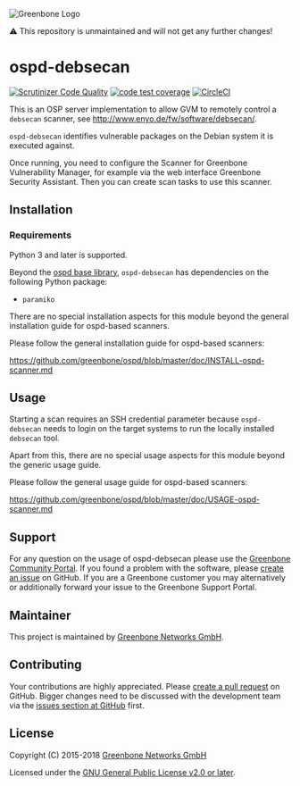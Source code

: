 ![Greenbone Logo](https://www.greenbone.net/wp-content/uploads/gb_logo_resilience_horizontal.png)

:warning: This repository is unmaintained and will not get any further changes!

# ospd-debsecan

[![Scrutinizer Code Quality](https://scrutinizer-ci.com/g/greenbone/ospd-debsecan/badges/quality-score.png?b=master)](https://scrutinizer-ci.com/g/greenbone/ospd-debsecan/?branch=master)
[![code test coverage](https://codecov.io/gh/greenbone/ospd-debsecan/branch/master/graph/badge.svg)](https://codecov.io/gh/greenbone/ospd-debsecan)
[![CircleCI](https://circleci.com/gh/greenbone/ospd-debsecan.svg?style=svg)](https://circleci.com/gh/greenbone/ospd-debsecan)

This is an OSP server implementation to allow GVM to remotely control
a `debsecan` scanner, see <http://www.enyo.de/fw/software/debsecan/>.

`ospd-debsecan` identifies vulnerable packages on the Debian system it is
executed against.

Once running, you need to configure the Scanner for Greenbone Vulnerability
Manager, for example via the web interface Greenbone Security Assistant.
Then you can create scan tasks to use this scanner.

## Installation

### Requirements

Python 3 and later is supported.

Beyond the [ospd base library](https://github.com/greenbone/ospd),
`ospd-debsecan` has dependencies on the following Python package:

- `paramiko`

There are no special installation aspects for this module beyond the general
installation guide for ospd-based scanners.

Please follow the general installation guide for ospd-based scanners:

  <https://github.com/greenbone/ospd/blob/master/doc/INSTALL-ospd-scanner.md>

## Usage

Starting a scan requires an SSH credential parameter because `ospd-debsecan`
needs to login on the target systems to run the locally installed `debsecan`
tool.

Apart from this, there are no special usage aspects for this module beyond the
generic usage guide.

Please follow the general usage guide for ospd-based scanners:

  <https://github.com/greenbone/ospd/blob/master/doc/USAGE-ospd-scanner.md>

## Support

For any question on the usage of ospd-debsecan please use the [Greenbone
Community Portal](https://community.greenbone.net/c/gse). If you found a
problem with the software, please [create an
issue](https://github.com/greenbone/ospd-debsecan/issues) on GitHub. If you are
a Greenbone customer you may alternatively or additionally forward your issue
to the Greenbone Support Portal.

## Maintainer

This project is maintained by [Greenbone Networks
GmbH](https://www.greenbone.net/).

## Contributing

Your contributions are highly appreciated. Please [create a pull
request](https://github.com/greenbone/ospd-debsecan/pulls) on GitHub. Bigger
changes need to be discussed with the development team via the [issues section
at GitHub](https://github.com/greenbone/ospd-debsecan/issues) first.

## License

Copyright (C) 2015-2018 [Greenbone Networks GmbH](https://www.greenbone.net/)

Licensed under the [GNU General Public License v2.0 or later](COPYING).
